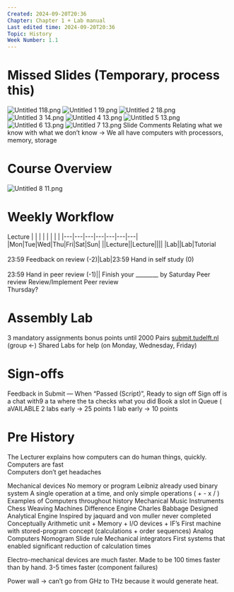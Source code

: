 ```yaml
---
Created: 2024-09-20T20:36
Chapter: Chapter 1 + Lab manual
Last edited time: 2024-09-20T20:36
Topic: History
Week Number: 1.1
---
```

# Missed Slides (Temporary, process this)
![Untitled 118.png](../../../../attachments/Untitled%20118.png)
![Untitled 1 19.png](../../../../attachments/Untitled%201%2019.png)
![Untitled 2 18.png](../../../../attachments/Untitled%202%2018.png)
![Untitled 3 14.png](../../../../attachments/Untitled%203%2014.png)
![Untitled 4 13.png](../../../../attachments/Untitled%204%2013.png)
![Untitled 5 13.png](../../../../attachments/Untitled%205%2013.png)
![Untitled 6 13.png](../../../../attachments/Untitled%206%2013.png)
![Untitled 7 13.png](../../../../attachments/Untitled%207%2013.png)
Slide Comments
Relating what we know with what we don’t know → We all have computers with processors, memory, storage
  
# Course Overview
![Untitled 8 11.png](../../../../attachments/Untitled%208%2011.png)
# Weekly Workflow
Lecture
|   |   |   |   |   |   |   |
|---|---|---|---|---|---|---|
|Mon|Tue|Wed|Thu|Fri|Sat|Sun|
||Lecture||Lecture||||
|Lab||Lab|Tutorial  <br>  <br>23:59 Feedback on review (-2)|Lab|23:59 Hand in self study (0)  <br>  <br>23:59 Hand in peer review (-1)||
Finish your ________ by Saturday
Peer review
Review/Implement Peer review  
Thursday?  
# Assembly Lab
3 mandatory assignments
bonus points until 2000
Pairs
[submit.tudelft.nl](http://submit.tudelft.nl) (group ←)
Shared Labs for help (on Monday, Wednesday, Friday)
  
# Sign-offs
Feedback in Submit
— When “Passed (Script)”, Ready to sign off
Sign off is a chat with9 a ta where the ta checks what you did
Book a slot in Queue ( aVAILABLE
2 labs early → 25 points
1 lab early → 10 points
# Pre History
The Lecturer explains how computers can do human things, quickly.  
Computers are fast  
Computers don’t get headaches  
  
Mechanical devices
No memory or program
Leibniz already used binary system
A single operation at a time, and only simple operations ( + - x / )
Examples of Computers throughout history
Mechanical Music Instruments
Chess
Weaving Machines
Difference Engine
Charles Babbage
Designed Analytical Engine
Inspired by jaquard and von muller
never completed
Conceptually
Arithmetic unit + Memory + I/O devices + IF’s
First machine with stored-program concept (calculations + order sequences)
Analog Computers
Nomogram
Slide rule
Mechanical integrators
First systems that enabled significant reduction of calculation times
  
Electro-mechanical devices are much faster.
Made to be 100 times faster than by hand.
3-5 times faster (component failures)
  
Power wall → can’t go from GHz to THz because it would generate heat.